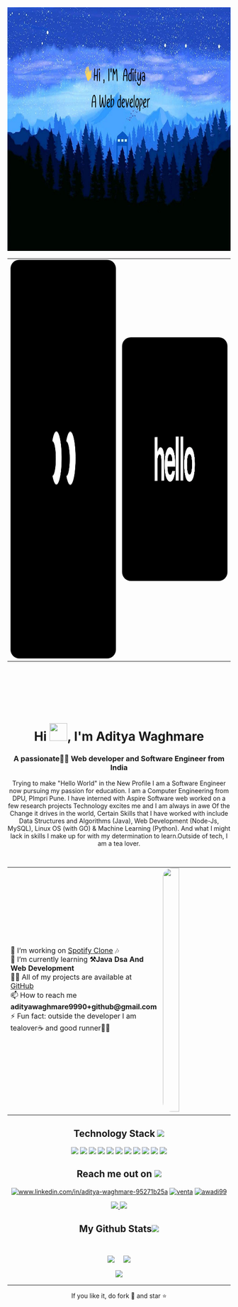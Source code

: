 <img src="Aditya waghmare (3).png" height=550px width=100% >
<table>
  <tr>
    <td width="50%">
      <img src="https://github.com/awadi99/awadi99/blob/main/download.gif" height="900px" width="100%" style="border-radius: 20px;">
    </td>
    <td width="50%">
      <img src="https://github.com/awadi99/awadi99/blob/main/helo.gif" height="550px" width="100%" style="border-radius: 20px;">
    </td>
  </tr>
</table>

<h1 align="center">Hi
 <img src="https://media0.giphy.com/media/0IxONYHUw0vikYuAoL/giphy.gif?cid=6c09b952v6ng29bsa2hkkarrcbqknae5eywo67bgld66dr58&ep=v1_stickers_related&rid=giphy.gif&ct=s"height =40px width =40px" style ="margin:100px 0px 0px 0px;">, I'm Aditya Waghmare</h1>
<h3 align="center">A passionate🧑‍💻 Web developer and Software Engineer from India</h3>

<p align="center">Trying to make "Hello World" in the New Profile I am a Software Engineer now pursuing my passion for education. I am a Computer Engineering from DPU, PImpri Pune. I have interned with Aspire Software web worked on a few research projects  Technology excites me and I am always in awe Of the Change it drives in the world, Certain Skills that I have worked with include Data Structures and Algorithms (Java), Web Development (Node-Js, MySQL), Linux OS (with GO) & Machine Learning (Python). And what I might lack in skills I make up for with my determination to learn.Outside of tech, I am a tea lover.</p>
&nbsp;
&nbsp;
&nbsp;
<table  width="80%" >
  <tr>
    <!-- Left Column: Info List -->
    <td width="50%">
      <ul style="list-style: none; padding: 0; font-size: 16px;">
        <li>🔭 I’m working on <a href="https://github.com/awadi99?tab=repositories">Spotify Clone</a> 🎶</li>
        <li>🌱 I’m currently learning <b>⚒️Java Dsa And Web Development</b></li>
        <li>👨‍💻 All of my projects are available at <a href="https://github.com/awadi99?tab=repositories">GitHub</a></li>
        <li>📫 How to reach me <b>adityawaghmare9990+github@gmail.com</b></li>
        <li>⚡ Fun fact: outside the developer I am tealover☕ and good runner🏃‍♂️</li>
      </ul>
    </td>
    <!-- Right Column: GIF -->
    <td width="50%">
      <img src="https://github.com/awadi99/awadi99/blob/main/Designer%20at%20work.gif" 
           height="550px" width="50%" style="border-radius: 20px;">
    </td>
  </tr>
</table>


<h2 align="center">Technology Stack <img src="https://github.com/ritik307/ritik307/blob/main/images/laptop.gif" width="50"></h2>

<p align="center">
<img src="https://img.shields.io/badge/-HTML5-E34F26?style=flat-square&logo=html5&logoColor=white"/>
<img src="https://img.shields.io/badge/-CSS3-1572B6?style=flat-square&logo=css3"/>
<img src="https://img.shields.io/badge/-Bootstrap-563D7C?style=flat-square&logo=bootstrap"/>
<img src="https://img.shields.io/badge/-java-E34A86?style=flat-square&logo=java"/>
<img src="https://img.shields.io/badge/-JavaScript-black?style=flat-square&logo=javascript"/>
<img src="https://img.shields.io/badge/-Nodejs-black?style=flat-square&logo=Node.js"/>
<img src="https://img.shields.io/badge/-React-black?style=flat-square&logo=react"/>
<img src="https://img.shields.io/badge/-MongoDB-black?style=flat-square&logo=mongodb"/>
<img src="https://img.shields.io/badge/-MySQL-black?style=flat-square&logo=mysql"/>
<img src="https://img.shields.io/badge/-Git-black?style=flat-square&logo=git"/>
<img src="https://img.shields.io/badge/-GitHub-black?style=flat-square&logo=github"/>
</p>



<h2 align="center">Reach me out on <img src="https://media0.giphy.com/media/jqNPzdTTxQfOgOqpO4/source.gif" width="50"></h2><p align="center">
<a href="https://linkedin.com/in/www.linkedin.com/in/aditya-waghmare-95271b25a" target="blank"><img align="center" src="https://raw.githubusercontent.com/rahuldkjain/github-profile-readme-generator/master/src/images/icons/Social/linked-in-alt.svg" alt="www.linkedin.com/in/aditya-waghmare-95271b25a" height="30" width="40" /></a>
<a href="https://leetcode.com/u/aw_adi/" target="blank"><img align="center" src="https://raw.githubusercontent.com/rahuldkjain/github-profile-readme-generator/master/src/images/icons/Social/leet-code.svg" alt="venta" height="30" width="40" /></a>
<a href="https://auth.geeksforgeeks.org/user/awadi99" target="blank"><img align="center" src="https://raw.githubusercontent.com/rahuldkjain/github-profile-readme-generator/master/src/images/icons/Social/geeks-for-geeks.svg" alt="awadi99" height="30" width="40" /></a>
</p>

<p align="center">
<!-- <img src="https://img.shields.io/badge/-ritik-purple?style=flat-square&logo=instagram&logoColor=white&link=https://www.instagram.com/pinkdogg307/"/> -->
<a href="mailto: ritikpr307@gmail.com">
 <img src="https://img.shields.io/badge/-awadi99-c14438?style=flat-square&logo=Gmail&logoColor=white&link=mailto:adityawaghmare9990+github@gmail.com"/>
</a>
<a href="https://www.linkedin.com/in/aditya-waghmare-95271b25a/">
 <img src="https://img.shields.io/badge/-awadi99-blue?style=flat-square&logo=Linkedin&logoColor=white&link=https://www.linkedin.com/in/aditya-waghmare-95271b25a/"/>
</a>
</p>




<h2 align="center">
  My Github Stats<img src="https://media.giphy.com/media/VgCDAzcKvsR6OM0uWg/giphy.gif" width="50">
</h2>
 
<br>

<p align = "center">
  <img  src = "https://github-readme-stats.vercel.app/api?username=awadi99&show_icons=true&theme=radical&line_height=27">
  &nbsp;
  &nbsp;
  <img align=left" src = "https://github-readme-stats.vercel.app/api/top-langs/?username=awadi99&show=html,css,javascript,java,shaderlab,kotlin,hlsl&theme=radical">
</p>

<p align = "center">
 <img  src="https://github-readme-streak-stats.herokuapp.com/?user=awadi99&show_icons=true&locale=en&layout=compact&theme=radical&line_height=0" />
</p> 

<hr>
<p align="center">If you like it, do fork 🍴 and star ⭐</p>
